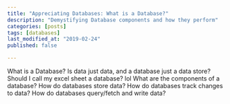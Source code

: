 ```yaml
---
title: "Appreciating Databases: What is a Database?"
description: "Demystifying Database components and how they perform"
categories: [posts] 
tags: [databases]
last_modified_at: "2019-02-24"
published: false 

---
```


What is a Database? Is data just data, and a database just a data store? 
Should I call my excel sheet a database? lol
What are the components of a database? 
How do databases store data?
How do databases track changes to data?
How do databases query/fetch and write data?



